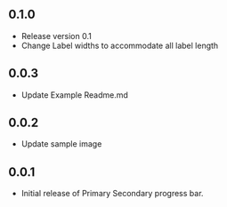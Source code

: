 ## 0.1.0

* Release version 0.1
* Change Label widths to accommodate all label length

## 0.0.3

* Update Example Readme.md

## 0.0.2

* Update sample image

## 0.0.1

* Initial release of Primary Secondary progress bar.
